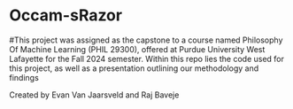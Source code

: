 # Occam-sRazor
#This project was assigned as the capstone to a course named Philosophy Of Machine Learning (PHIL 29300), offered at Purdue University West Lafayette for the Fall 2024 semester. Within this repo lies the code used for this project, as well as a presentation outlining our methodology and findings

Created by Evan Van Jaarsveld and Raj Baveje
